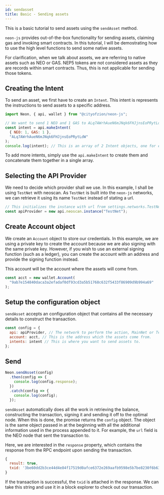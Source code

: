 ```yaml
---
id: sendasset
title: Basic - Sending assets
---
```


This is a basic tutorial to send assets using the `sendAsset` method.

`neon-js` provides out-of-the-box functionality for sending assets, claiming gas and invoking smart contracts. In this tutorial, I will be demostrating how to use the high level functions to send some native assets.

For clarification, when we talk about assets, we are referring to native assets such as NEO or GAS. NEP5 tokens are not considered assets as they are records within smart contracts. Thus, this is not applicable for sending those tokens.

## Creating the Intent

To send an asset, we first have to create an `Intent`. This intent is represents the instructions to send assets to a specific address.

```js
import Neon, { api, wallet } from "@cityofzion/neon-js";

// We want to send 1 NEO and 1 GAS to ALq7AWrhAueN6mJNqk6FHJjnsEoPRytLdW
const intent = api.makeIntent(
  { NEO: 1, GAS: 1 },
  "ALq7AWrhAueN6mJNqk6FHJjnsEoPRytLdW"
);
console.log(intent); // This is an array of 2 Intent objects, one for each asset
```

To add more intents, simply use the `api.makeIntent` to create them and concatenate them together in a single array.

## Selecting the API Provider

We need to decide which provider shall we use. In this example, I shall be using `TestNet` with neoscan. As `TestNet` is built into the `neon-js` networks, we can retrieve it using its name `TestNet` instead of stating a url.

```js
// This initializes the instance with url from settings.networks.TestNet
const apiProvider = new api.neoscan.instance("TestNet");
```

## Create Account object

We create an `Account` object to store our credentials. In this example, we are using a private key to create the account because we are also signing with the same private key. However, if you wish to use an external signing function (such as a ledger), you can create the account with an address and provide the signing function instead.

This account will be the account where the assets will come from.

```js
const acct = new wallet.Account(
  "9ab7e154840daca3a2efadaf0df93cd3a5b51768c632f5433f86909d9b994a69"
);
```

## Setup the configuration object

`sendAsset` accepts an configuration object that contains all the necessary details to construct the transaction.

```js
const config = {
  api: apiProvider, // The network to perform the action, MainNet or TestNet.
  account: acct, // This is the address which the assets come from.
  intents: intent // This is where you want to send assets to.
};
```

## Send

```js
Neon.sendAsset(config)
  .then(config => {
    console.log(config.response);
  })
  .catch(config => {
    console.log(config);
  });
```

`sendAsset` automatically does all the work in retrieving the balance, constructing the transaction, signing it and sending it off to the optimal node. When this is done, the promise returns the `config` object. The object is the same object passed in at the beginning with all the additional information used in the process appended to it. For example, the `url` field is the NEO node that sent the transaction to.

Here, we are interested in the `response` property, which contains the response from the RPC endpoint upon sending the transaction.

```js
{
  result: true,
  txid: '3be60dd2b3ce44d4e84f17519d0afce6372e269aafb9598e5b7be8230f6b6380'
}
```

If the transaction is successful, the `txid` is attached in the response. We can take this string and use it in a block explorer to check out our transaction.
